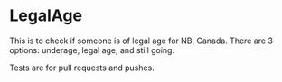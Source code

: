 # LegalAge
This is to check if someone is of legal age for NB, Canada. There are 3 options: 
underage, legal age, and still going.

Tests are for pull requests and pushes.